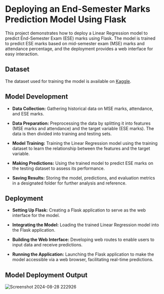 
# Deploying an End-Semester Marks Prediction Model Using Flask

This project demonstrates how to deploy a Linear Regression model to predict End-Semester Exam (ESE) marks using Flask. The model is trained to predict ESE marks based on mid-semester exam (MSE) marks and attendance percentage, and the deployment provides a web interface for easy interaction.
## Dataset


The dataset used for training the model is available on [Kaggle](https://www.kaggle.com/datasets/akiwelekar/predictingese).
## Model Development

- **Data Collection:** Gathering historical data on MSE marks, attendance, and ESE marks.

- **Data Preparation:** Preprocessing the data by splitting it into features (MSE marks and attendance) and the target variable (ESE marks). The data is then divided into training and testing sets.

- **Model Training:** Training the Linear Regression model using the training dataset to learn the relationship between the features and the target variable.

- **Making Predictions:** Using the trained model to predict ESE marks on the testing dataset to assess its performance.

- **Saving Results:** Storing the model, predictions, and evaluation metrics in a designated folder for further analysis and reference.
## Deployment

- **Setting Up Flask:** Creating a Flask application to serve as the web interface for the model.

- **Integrating the Model:** Loading the trained Linear Regression model into the Flask application.

- **Building the Web Interface:** Developing web routes to enable users to input data and receive predictions.

- **Running the Application:** Launching the Flask application to make the model accessible via a web browser, facilitating real-time predictions.
## Model Deployment Output

![Screenshot 2024-08-28 222926](https://github.com/user-attachments/assets/fb2806d7-abdd-4597-a37b-4f29065c4749)
